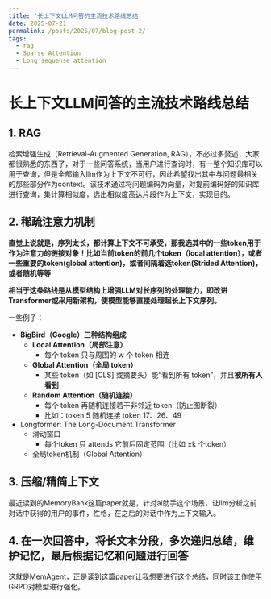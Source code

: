 ```yaml
---
title: '长上下文LLM问答的主流技术路线总结'
date: 2025-07-21
permalink: /posts/2025/07/blog-post-2/
tags:
  - rag
  - Sparse Attention
  - Long sequense attention
---
```


# 长上下文LLM问答的主流技术路线总结

## 1. RAG

检索增强生成（Retrieval-Augmented Generation, RAG），不必过多赘述，大家都很熟悉的东西了，对于一些问答系统，当用户进行查询时，有一整个知识库可以用于查询，但是全部输入llm作为上下文不可行，因此希望找出其中与问题最相关的那些部分作为context。该技术通过将问题编码为向量，对提前编码好的知识库进行查询，集计算相似度，选出相似度高达片段作为上下文，实现目的。

## 2. 稀疏注意力机制

**直觉上说就是，序列太长，都计算上下文不可承受，那我选其中的一些token用于作为注意力的链接对象！比如当前token的前几个token（local attention），或者一些重要的token(global attention)，或者间隔着选token(Strided Attention)，或者随机等等**

**相当于这条路线是从模型结构上增强LLM对长序列的处理能力，即改进Transformer或采用新架构，使模型能够直接处理超长上下文序列。**

一些例子：

- **BigBird（Google）三种结构组成**
    - **Local Attention（局部注意）**
        - 每个 token 只与周围的 w 个 token 相连
    - **Global Attention（全局 token）**
        - 某些 token（如 [CLS] 或摘要头）能“看到所有 token”，并且**被所有人看到**
    - **Random Attention（随机连接）**
        - 每个 token 再随机连接若干非邻近 token（防止图断裂）
        - 比如：token 5 随机连接 token 17、26、49
- Longformer: The Long-Document Transformer
    - 滑动窗口
        - 每个token 只 attends 它前后固定范围（比如 ±k 个token）
    - 全局token机制（Global Attention）

## 3. 压缩/精简上下文

最近读到的MemoryBank这篇paper就是，针对ai助手这个场景，让llm分析之前对话中获得的用户的事件，性格，在之后的对话中作为上下文输入。

## 4. 在一次回答中，将长文本分段，多次递归总结，维护记忆，最后根据记忆和问题进行回答

这就是MemAgent，正是读到这篇paper让我想要进行这个总结，同时该工作使用GRPO对模型进行强化。

